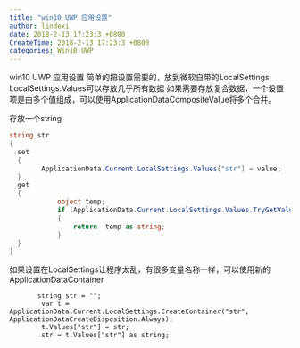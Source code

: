 ```yaml
---
title: "win10 UWP 应用设置"
author: lindexi
date: 2018-2-13 17:23:3 +0800
CreateTime: 2018-2-13 17:23:3 +0800
categories: Win10 UWP
---
```


win10 UWP 应用设置 简单的把设置需要的，放到微软自带的LocalSettings LocalSettings.Values可以存放几乎所有数据 如果需要存放复合数据，一个设置项是由多个值组成，可以使用ApplicationDataCompositeValue将多个合并。

<!--more-->



<div id="toc"></div>

存放一个string

```csharp
string str
{
  set
  {
        ApplicationData.Current.LocalSettings.Values["str"] = value;
  }
  get
  {
            object temp;
            if (ApplicationData.Current.LocalSettings.Values.TryGetValue("width", out temp))
            {
                return  temp as string;
            }
  }
}
```

如果设置在LocalSettings让程序太乱，有很多变量名称一样，可以使用新的ApplicationDataContainer

           string str = "";
            var t = ApplicationData.Current.LocalSettings.CreateContainer("str", ApplicationDataCreateDisposition.Always);
            t.Values["str"] = str;
            str = t.Values["str"] as string;
 ```
 
